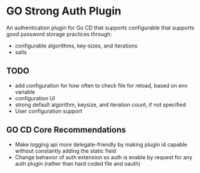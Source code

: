 GO Strong Auth Plugin
=====================
An authentication plugin for Go CD that supports configurable that supports good password storage practices through:

- configurable algorithms, key-sizes, and iterations
- salts

TODO
----
- add configuration for how often to check file for reload, based on env variable
- configuration UI
- strong default algorithm, keysize, and iteration count, if not specified
- User configuration support


GO CD Core Recommendations
--------------------------
- Make logging api more delegate-friendly by making plugin id capable without constantly adding the static field
- Change behavior of auth extension so auth is enable by request for any auth plugin (rather than hard coded file and oauth)